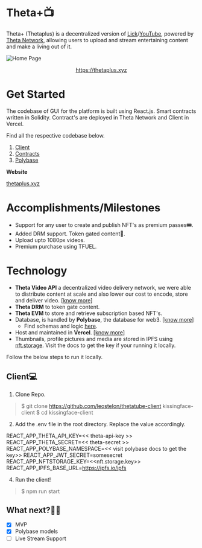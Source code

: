 

# Theta+📺

Theta+ (Thetaplus) is a decentralized version of [Lick](https://kick.com/)/[YouTube](https://youtube.com/), powered by [Theta Network](https://www.thetatoken.org/), allowing users to upload and stream entertaining content and make a living out of it.

![Home Page](https://9d7487a2-be2a-42e2-a2ec-5e5b6d457821-c6413e.spheron.app/Screenshot_122.png)
[](https://kissingface.xyz)<center>https://thetaplus.xyz</center>

# Get Started

The codebase of GUI for the platform is built using React.js. Smart contracts written in Solidity. Contract's are deployed in Theta Network and Client in Vercel. 

Find all the respective codebase below. 

1. [Client](https://github.com/leostelon/thetatube-client)
2. [Contracts](https://github.com/leostelon/thetatube-client/tree/main/src/contracts)
3. [Polybase](https://github.com/leostelon/thetatube-client/tree/main/src/database)

**Website**

[thetaplus.xyz](https://thetaplus.xyz/)

# Accomplishments/Milestones

 - Support for any user to create and publish NFT's as premium passes🎟️.
 - Added DRM support. Token gated content🚪.
 - Upload upto 1080px videos.
 - Premium purchase using TFUEL.

# Technology
- **Theta Video API** a decentralized video delivery network, we were able to distribute content at scale and also lower our cost to encode, store and deliver video.  [[know more]](https://www.thetavideoapi.com/)
 - **Theta DRM** to token gate content. 
 - **Theta EVM** to store and retrieve subscription based NFT's. 
 - Database,  is handled by **Polybase**, the database for web3. [[know more]](https://polybase.xyz/)
	- Find schemas and logic [here](https://github.com/leostelon/thetatube-client/tree/main/src/database).
- Host and maintained in **Vercel**. [[know more]](https://vercel.com/)
- Thumbnails, profile pictures and media are stored in IPFS using [nft.storage](https://nft.storage/). Visit the docs to get the key if your running it locally.

Follow the below steps to run it locally.

## Client💻

1. Clone Repo.
> $ git clone https://github.com/leostelon/thetatube-client kissingface-client
>  $ cd kissingface-client
2. Add the .env file in the root directory. Replace the value accordingly.

REACT_APP_THETA_API_KEY=<< theta-api-key >>
REACT_APP_THETA_SECRET=<< theta-secret >>
REACT_APP_POLYBASE_NAMESPACE=<< visit polybase docs to get the key>>
REACT_APP_JWT_SECRET=somesecret
REACT_APP_NFTSTORAGE_KEY=<<nft.storage.key>>
REACT_APP_IPFS_BASE_URL=https://ipfs.io/ipfs
	  
4. Run the client!
> $ npm run start

## What next?👨‍💻
 - [x] MVP
 - [x] Polybase models
 - [ ] Live Stream Support